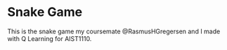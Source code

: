 # Snake Game
This is the snake game my coursemate @RasmusHGregersen and I made with Q Learning for AIST1110.

